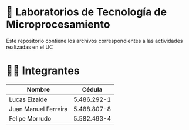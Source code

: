 # 🧪 Laboratorios de Tecnología de Microprocesamiento

Este repositorio contiene los archivos correspondientes a las actividades realizadas en el UC

# 👨‍💻 Integrantes

| Nombre               | Cédula        |
|----------------------|--------------|
| Lucas Eizalde        | 5.486.292-1  |
| Juan Manuel Ferreira | 5.488.807-8  |
| Felipe Morrudo       | 5.582.493-4  |
